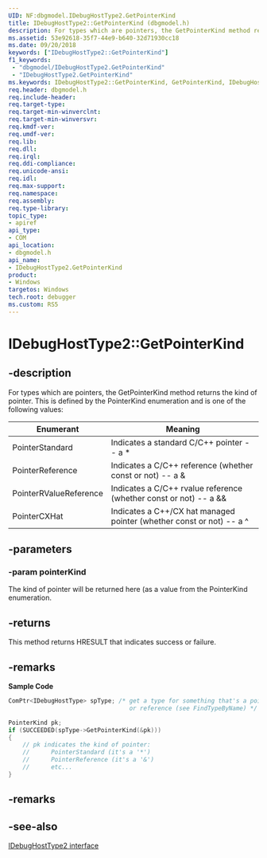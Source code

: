```yaml
---
UID: NF:dbgmodel.IDebugHostType2.GetPointerKind
title: IDebugHostType2::GetPointerKind (dbgmodel.h)
description: For types which are pointers, the GetPointerKind method returns the kind of pointer. 
ms.assetid: 53e92618-35f7-44e9-b640-32d71930cc18
ms.date: 09/20/2018
keywords: ["IDebugHostType2::GetPointerKind"]
f1_keywords:
 - "dbgmodel/IDebugHostType2.GetPointerKind"
 - "IDebugHostType2.GetPointerKind"
ms.keywords: IDebugHostType2::GetPointerKind, GetPointerKind, IDebugHostType2.GetPointerKind, IDebugHostType2::GetPointerKind, IDebugHostType2.GetPointerKind
req.header: dbgmodel.h
req.include-header:
req.target-type:
req.target-min-winverclnt:
req.target-min-winversvr:
req.kmdf-ver:
req.umdf-ver:
req.lib:
req.dll:
req.irql: 
req.ddi-compliance:
req.unicode-ansi:
req.idl:
req.max-support:
req.namespace:
req.assembly:
req.type-library: 
topic_type: 
- apiref
api_type: 
- COM
api_location: 
- dbgmodel.h
api_name: 
- IDebugHostType2.GetPointerKind
product:
- Windows
targetos: Windows
tech.root: debugger
ms.custom: RS5
---
```


# IDebugHostType2::GetPointerKind


## -description
For types which are pointers, the GetPointerKind method returns the kind of pointer. This is defined by the PointerKind enumeration and is one of the following values: 

Enumerant |	Meaning
|----------|---------|
PointerStandard	| Indicates a standard C/C++ pointer -- a *
PointerReference |	Indicates a C/C++ reference (whether const or not) -- a &
PointerRValueReference	| Indicates a C/C++ rvalue reference (whether const or not) -- a &&
PointerCXHat | Indicates a C++/CX hat managed pointer (whether const or not) -- a ^


## -parameters

### -param pointerKind
The kind of pointer will be returned here (as a value from the PointerKind enumeration.


## -returns
This method returns HRESULT that indicates success or failure.

## -remarks

**Sample Code**

```cpp
ComPtr<IDebugHostType> spType; /* get a type for something that's a pointer 
                                  or reference (see FindTypeByName) */

PointerKind pk;
if (SUCCEEDED(spType->GetPointerKind(&pk)))
{
    // pk indicates the kind of pointer:
    //      PointerStandard (it's a '*')
    //      PointerReference (it's a '&')
    //      etc...
}
```


## -remarks

## -see-also
[IDebugHostType2 interface](nn-dbgmodel-idebughosttype2.md)
